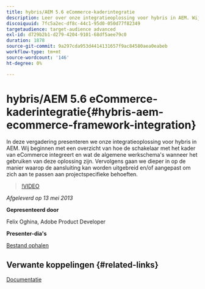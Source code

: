 ```yaml
---
title: hybris/AEM 5.6 eCommerce-kaderintegratie
description: Leer over onze integratieoplossing voor hybris in AEM. Wij beginnen met een overzicht van hoe de schakelaar met het kader van eCommerce integreert en wat de algemene werkschema's wanneer het gebruiken van deze oplossing zijn. Vervolgens gaan we dieper in op de manier waarop de aansluiting kan worden uitgebreid en/of aangepast om zich aan te passen aan projectspecifieke behoeften.
discoiquuid: 7fc5a2ec-df8c-44c1-95d0-050d77f82349
targetaudience: target-audience advanced
exl-id: d729b2b1-d279-4204-9101-68df5aee79c0
duration: 1878
source-git-commit: 9a297cda953d4414131657f9ac84580aea0eabeb
workflow-type: tm+mt
source-wordcount: '146'
ht-degree: 0%

---
```


# hybris/AEM 5.6 eCommerce-kaderintegratie{#hybris-aem-ecommerce-framework-integration}

In deze vergadering presenteren we onze integratieoplossing voor hybris in AEM. Wij beginnen met een overzicht van hoe de schakelaar met het kader van eCommerce integreert en wat de algemene werkschema&#39;s wanneer het gebruiken van deze oplossing zijn. Vervolgens gaan we dieper in op de manier waarop de aansluiting kan worden uitgebreid en/of aangepast om zich aan te passen aan projectspecifieke behoeften.

>[!VIDEO](https://video.tv.adobe.com/v/19578/?quality=9)

*Afgeleverd op 13 mei 2013*

**Gepresenteerd door**

Felix Oghina, Adobe Product Developer

**Presenter-dia&#39;s**

[Bestand ophalen](assets/hybris-aem-5-6-ecommerce-framework-integration.pdf)

## Verwante koppelingen {#related-links}

[Documentatie](https://docs.adobe.com/content/docs/en/cq/5-6-1/ecommerce/eCommerce-framework.html#Deploying%20eCommerce%20with%20hybris)

<!--
[Get back to the Overview](https://helpx.adobe.com/experience-manager/kt/eseminars/gems/aem-index.html)
-->
